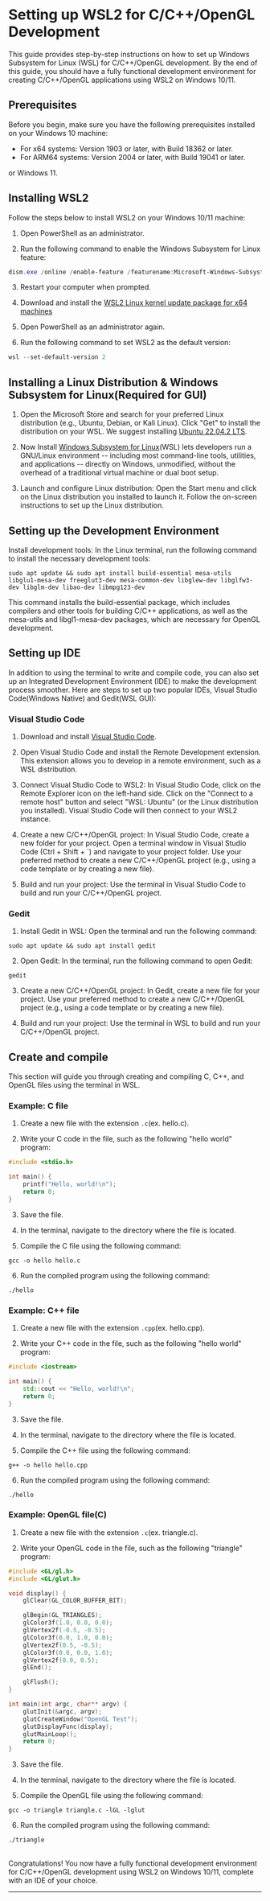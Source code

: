 # Setting up WSL2 for C/C++/OpenGL Development

This guide provides step-by-step instructions on how to set up Windows Subsystem for Linux (WSL) for C/C++/OpenGL development. By the end of this guide, you should have a fully functional development environment for creating C/C++/OpenGL applications using WSL2 on Windows 10/11.


## Prerequisites

Before you begin, make sure you have the following prerequisites installed on your Windows 10 machine:
- For x64 systems: Version 1903 or later, with Build 18362 or later.
- For ARM64 systems: Version 2004 or later, with Build 19041 or later.

or Windows 11.


## Installing WSL2
Follow the steps below to install WSL2 on your Windows 10/11 machine:

1. Open PowerShell as an administrator.

2. Run the following command to enable the Windows Subsystem for Linux feature:

```PowerShell
dism.exe /online /enable-feature /featurename:Microsoft-Windows-Subsystem-Linux /all /norestart
```

3. Restart your computer when prompted.

4. Download and install the [WSL2 Linux kernel update package for x64 machines](https://wslstorestorage.blob.core.windows.net/wslblob/wsl_update_x64.msi)

5. Open PowerShell as an administrator again.

6. Run the following command to set WSL2 as the default version:

```PowerShell
wsl --set-default-version 2
```


## Installing a Linux Distribution & Windows Subsystem for Linux(Required for GUI)

1. Open the Microsoft Store and search for your preferred Linux distribution (e.g., Ubuntu, Debian, or Kali Linux). Click "Get" to install the distribution on your WSL. We suggest installing [Ubuntu 22.04.2 LTS](https://apps.microsoft.com/store/detail/ubuntu-22042-lts/9PN20MSR04DW).

2. Now Install [Windows Subsystem for Linux](https://apps.microsoft.com/store/detail/windows-subsystem-for-linux/9P9TQF7MRM4R)(WSL) lets developers run a GNU/Linux environment -- including most command-line tools, utilities, and applications -- directly on Windows, unmodified, without the overhead of a traditional virtual machine or dual boot setup.

3. Launch and configure Linux distribution: Open the Start menu and click on the Linux distribution you installed to launch it. Follow the on-screen instructions to set up the Linux distribution.

## Setting up the Development Environment

Install development tools: In the Linux terminal, run the following command to install the necessary development tools:

```shell
sudo apt update && sudo apt install build-essential mesa-utils libglu1-mesa-dev freeglut3-dev mesa-common-dev libglew-dev libglfw3-dev libglm-dev libao-dev libmpg123-dev
```

This command installs the build-essential package, which includes compilers and other tools for building C/C++ applications, as well as the mesa-utils and libgl1-mesa-dev packages, which are necessary for OpenGL development.


## Setting up IDE

In addition to using the terminal to write and compile code, you can also set up an Integrated Development Environment (IDE) to make the development process smoother. Here are steps to set up two popular IDEs, Visual Studio Code(Windows Native) and Gedit(WSL GUI):

### Visual Studio Code

1. Download and install [Visual Studio Code](https://code.visualstudio.com/).

2. Open Visual Studio Code and install the Remote Development extension. This extension allows you to develop in a remote environment, such as a WSL distribution.

3. Connect Visual Studio Code to WSL2: In Visual Studio Code, click on the Remote Explorer icon on the left-hand side. Click on the "Connect to a remote host" button and select "WSL: Ubuntu" (or the Linux distribution you installed). Visual Studio Code will then connect to your WSL2 instance.

4. Create a new C/C++/OpenGL project: In Visual Studio Code, create a new folder for your project. Open a terminal window in Visual Studio Code (Ctrl + Shift + `) and navigate to your project folder. Use your preferred method to create a new C/C++/OpenGL project (e.g., using a code template or by creating a new file).

5. Build and run your project: Use the terminal in Visual Studio Code to build and run your C/C++/OpenGL project.

### Gedit

1. Install Gedit in WSL: Open the terminal and run the following command:

```shell
sudo apt update && sudo apt install gedit
```

2. Open Gedit: In the terminal, run the following command to open Gedit:

```shell
gedit
```

3. Create a new C/C++/OpenGL project: In Gedit, create a new file for your project. Use your preferred method to create a new C/C++/OpenGL project (e.g., using a code template or by creating a new file).

4. Build and run your project: Use the terminal in WSL to build and run your C/C++/OpenGL project.


## Create and compile
This section will guide you through creating and compiling C, C++, and OpenGL files using the terminal in WSL.

### Example: C file

1. Create a new file with the extension `.c`(ex. hello.c).

2. Write your C code in the file, such as the following "hello world" program:

```c
#include <stdio.h>

int main() {
    printf("Hello, world!\n");
    return 0;
}

```

3. Save the file.

4. In the terminal, navigate to the directory where the file is located.

5. Compile the C file using the following command:

```shell
gcc -o hello hello.c
```

6. Run the compiled program using the following command:

```shell
./hello
```

### Example: C++ file

1. Create a new file with the extension `.cpp`(ex. hello.cpp).

2. Write your C++ code in the file, such as the following "hello world" program:

```cpp
#include <iostream>

int main() {
    std::cout << "Hello, world!\n";
    return 0;
}

```

3. Save the file.

4. In the terminal, navigate to the directory where the file is located.

5. Compile the C++ file using the following command:

```shell
g++ -o hello hello.cpp
```

6. Run the compiled program using the following command:

```shell
./hello
```

### Example: OpenGL file(C)

1. Create a new file with the extension `.c`(ex. triangle.c).

2. Write your OpenGL code in the file, such as the following "triangle" program:

```c
#include <GL/gl.h>
#include <GL/glut.h>

void display() {
    glClear(GL_COLOR_BUFFER_BIT);

    glBegin(GL_TRIANGLES);
    glColor3f(1.0, 0.0, 0.0);
    glVertex2f(-0.5, -0.5);
    glColor3f(0.0, 1.0, 0.0);
    glVertex2f(0.5, -0.5);
    glColor3f(0.0, 0.0, 1.0);
    glVertex2f(0.0, 0.5);
    glEnd();

    glFlush();
}

int main(int argc, char** argv) {
    glutInit(&argc, argv);
    glutCreateWindow("OpenGL Test");
    glutDisplayFunc(display);
    glutMainLoop();
    return 0;
}

```

3. Save the file.

4. In the terminal, navigate to the directory where the file is located.

5. Compile the OpenGL file using the following command:

```shell
gcc -o triangle triangle.c -lGL -lglut
```

6. Run the compiled program using the following command:

```shell
./triangle
```





<br>
Congratulations! You now have a fully functional development environment for C/C++/OpenGL development using WSL2 on Windows 10/11, complete with an IDE of your choice.
<hr>
